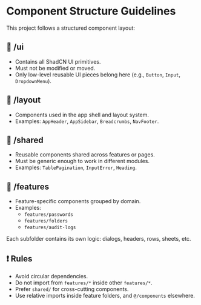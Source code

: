 # Component Structure Guidelines

This project follows a structured component layout:

## 🔹 /ui

- Contains all ShadCN UI primitives.
- Must not be modified or moved.
- Only low-level reusable UI pieces belong here (e.g., `Button`, `Input`, `DropdownMenu`).

## 🔹 /layout

- Components used in the app shell and layout system.
- Examples: `AppHeader`, `AppSidebar`, `Breadcrumbs`, `NavFooter`.

## 🔹 /shared

- Reusable components shared across features or pages.
- Must be generic enough to work in different modules.
- Examples: `TablePagination`, `InputError`, `Heading`.

## 🔹 /features

- Feature-specific components grouped by domain.
- Examples:
    - `features/passwords`
    - `features/folders`
    - `features/audit-logs`

Each subfolder contains its own logic: dialogs, headers, rows, sheets, etc.

## ❗ Rules

- Avoid circular dependencies.
- Do not import from `features/*` inside other `features/*`.
- Prefer `shared/` for cross-cutting components.
- Use relative imports inside feature folders, and `@/components` elsewhere.
